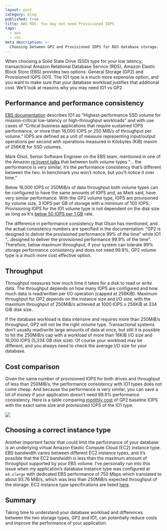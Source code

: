 ```yaml
---
layout: post
category: blog
published: true
title: AWS RDS: You may not need Provisioned IOPS
tags:
  - aws
  - rds
meta description: >-
  Choosing between GP2 and Provisioned IOPS for RDS database storage. 
---
```


When choosing a Solid State Drive (SSD) type for your low latency, transactional Amazon Relational Database Service (RDS), Amazon Elastic Block Store (EBS) provides two options: General Storage (GP2) and Provisioned IOPS (IO1). The IO1 type is a much more expensive option, and you want to make sure that your database workload justifies that additional cost. We’ll look at reasons why you may need IO1 vs GP2.

## Performance and performance consistency

[EBS documentation](https://aws.amazon.com/ebs/volume-types/) describes IO1 as “Highest-performance SSD volume for mission-critical low-latency or high-throughput workloads” and with use cases of “Critical business applications that require sustained IOPS performance, or more than 16,000 IOPS or 250 MiB/s of throughput per volume.” IOPS are defined as a unit of measure representing input/output operations per second with operations measured in Kilobytes (KiB) maxim of 256KiB for SSD volumes.

Mark Olsol, Senior Software Engineer on the EBS team, mentioned in one of the Amazon [re:Invent talks](https://www.youtube.com/watch?v=2wKgha8CZ_w) that between both volume types “... the performance is very similar, it’s the performance consistency that’s different between the two. In benchmark you won’t notice, but you’ll notice it over time.”

Below 16,000 IOPS or 250MiB/s of data throughput both volume types can be configured to have the same amounts of IOPS and, as Mark said, have very similar performance. With the GP2 volume type, IOPS are provisioned by volume size, 3 IOPS per GB of storage with a minimum of 100 IOPS. Provisioning IOPS for the IO1 volume type is not dependent on the disk size as long as it's [below 50 IOPS per 1 GB](https://docs.aws.amazon.com/AWSEC2/latest/UserGuide/ebs-volume-types.html#EBSVolumeTypes_piops) rate.

The difference in performance consistency that Olson has mentioned, and the actual consistency numbers are specified in the documentation: “GP2 is designed to deliver the provisioned performance 99% of the time” while IO1 “...designed to deliver the provisioned performance 99.9% of the time”. Therefore, below maximum throughput,  if your system can tolerate 99% storage performance consistency and does not need 99.9%, GP2 volume type is a much more cost effective option.

## Throughput

Throughput measures how much time it takes for a disk to read or write data. The throughput depends on how many IOPS are configured and how much data is read/written per I/O operation (capped at 256KiB). Maximum throughput for GP2 depends on the instance size and I/O size, with the maximum throughput of 250MiB/s achieved at 1000 IOPS x 256KiB at 334 GiB disk size.

If the database workload is data intensive and requires more than 250MiB/s throughput, GP2 will not be the right volume type. Transactional systems don’t usually read/write large amounts of data at once, but still it is possible to hit the 250MiB/s cap with a workload of more than 16KiB I/O size and 16,000 IOPS (5,334 GB disk size). Of course your workload may be different, and you always need to check the average I/O size for your database.

## Cost comparison

Given the same number of provisioned IOPS for both drives and throughput of less than 250MiB/s, the performance consistency with IO1 types does not come cheap. And because the performance is very similar, you can save a lot of money if your application doesn’t need 99.9% performance consistency. Here is a table comparing [monthly cost](https://aws.amazon.com/ebs/pricing/) of GP2 baseline IOPS with the exact same size and provisioned IOPS of the IO1 type.

![](https://github.com/mercury2269/mercury2269.github.io/raw/master/uploads/2020/20200531-iops-to-gp2-price-comparison.jpg)
## Choosing a correct instance type

Another important factor that could limit the performance of your database is an underlying virtual Amazon Elastic Compute Cloud (EC2) instance type. EBS bandwidth varies between different EC2 instance types, and it’s possible that the EC2 bandwidth is less than the maximum amount of throughput supported by your EBS volume. I’ve personally run into this issue when my application’s database instance type was configured at `m4.xlarge` with dedicated EBS performance of 750 Mbps which translated to about 93.76 MiB/s, which was less than 250MiB/s expected throughput of the storage. EC2 instance type specifications are listed [here](https://aws.amazon.com/ec2/instance-types/).

## Summary

Taking time to understand your database workload and differences between the two storage types, GP2 and IO1, can potentially reduce costs and improve the performance of your application.